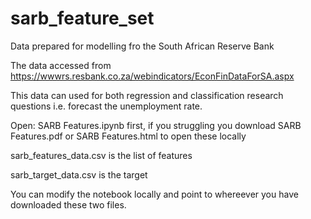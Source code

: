 # sarb_feature_set
Data prepared for modelling fro the South African Reserve Bank

The data accessed from https://wwwrs.resbank.co.za/webindicators/EconFinDataForSA.aspx

This data can used for both regression and classification research questions i.e. forecast the unemployment rate.

Open: SARB Features.ipynb first, if you struggling you download SARB Features.pdf or SARB Features.html to open these locally

sarb_features_data.csv is the list of features

sarb_target_data.csv is the target

You can modify the notebook locally and point to whereever you have downloaded these two files.


